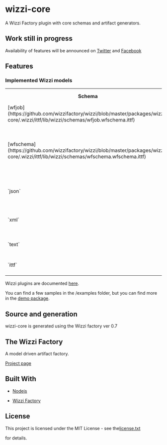 # wizzi-core

A Wizzi Factory plugin with core schemas and artifact generators.

## Work still in progress

Availability of features will be announced
on [Twitter](https://twitter.com/wizziteam) and [Facebook](https://www.facebook.com/wizzifactory)

## Features
### Implemented Wizzi models

<table>
<tr>
<th>Schema</th>
<th>Descriptionn</th>
<th>Model transformers</th>
<th>Artifacts</th>
</tr>
<tr>
<td>
[wfjob](https://github.com/wizzifactory/wizzi/blob/master/packages/wizzi-core/.wizzi/ittf/lib/wizzi/schemas/wfjob.wfschema.ittf)
<td>Wizzi job definition</td>
<td>

<table>
</table>

<td>

<table>
</table>

</tr>
<tr>
<td>
[wfschema](https://github.com/wizzifactory/wizzi/blob/master/packages/wizzi-core/.wizzi/ittf/lib/wizzi/schemas/wfschema.wfschema.ittf)
<td>Wizzi schema definition</td>
<td>

<table>
</table>

<td>

<table>
<tr>
<td>wfschema/factory</td>
</tr>
<tr>
<td>wfschema/model</td>
</tr>
<tr>
<td>wfschema/html_docs</td>
</tr>
<tr>
<td>wfschema/json_docs</td>
</tr>
<tr>
<td>wfschema/test</td>
</tr>
</table>

</tr>
<tr>
<td>
`json`
<td>json wizzi language model</td>
<td>

<table>
</table>

<td>

<table>
<tr>
<td>json/document</td>
</tr>
<tr>
<td>json/export</td>
</tr>
</table>

</tr>
<tr>
<td>
`xml`
<td>xml wizzi language model</td>
<td>

<table>
</table>

<td>

<table>
<tr>
<td>xml/document</td>
</tr>
<tr>
<td>xml/export</td>
</tr>
</table>

</tr>
<tr>
<td>
`text`
<td>text wizzi language model</td>
<td>

<table>
</table>

<td>

<table>
<tr>
<td>text/document</td>
</tr>
</table>

</tr>
<tr>
<td>
`ittf`
<td>ittf wizzi language model</td>
<td>

<table>
<tr>
<td>ittf/html_prettify</td>
</tr>
</table>

<td>

<table>
<tr>
<td>ittf/document</td>
</tr>
</table>

</tr>
</table>



<p>Wizzi plugins are documented <a href="https://wizzifactory.github.io/docs/wizziplugins.html">here</a>.</p>



<p>You can find a few samples in the /examples folder, but you can find more in the <a href="https://github.com/wizzifactory/wizzi/tree/master/packages/wizzi-demo">demo package</a>.</p>

## Source and generation
wizzi-core is generated using the Wizzi factory ver 0.7

## The Wizzi Factory

A model driven artifact factory.


<p><a href="https://wizzifactory.github.io/">Project page</a></p>

## Built With
* [Nodejs](https://nodejs.org)

* [Wizzi Factory](https://github.com/wizzifactory)


## License

<p>This project is licensed under the MIT License - see the<a href="license.txt">license.txt</a><p>for details.</p></p>


